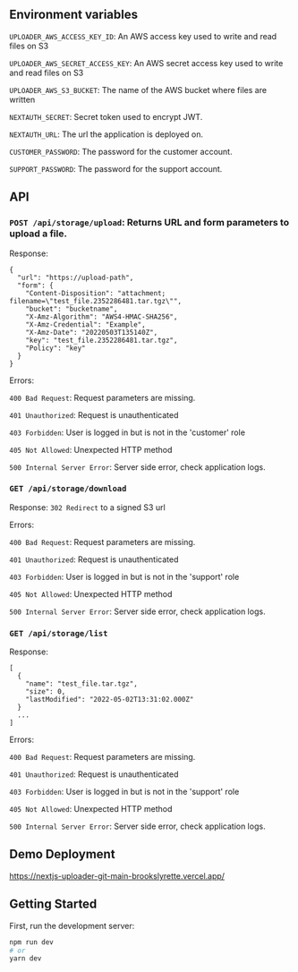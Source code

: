 ## Environment variables

`UPLOADER_AWS_ACCESS_KEY_ID`: An AWS access key used to write and read files on S3

`UPLOADER_AWS_SECRET_ACCESS_KEY`: An AWS secret access key used to write and read files on S3

`UPLOADER_AWS_S3_BUCKET`: The name of the AWS bucket where files are written

`NEXTAUTH_SECRET`: Secret token used to encrypt JWT.

`NEXTAUTH_URL`: The url the application is deployed on.

`CUSTOMER_PASSWORD`: The password for the customer account.

`SUPPORT_PASSWORD`: The password for the support account.


## API

### `POST /api/storage/upload`: Returns URL and form parameters to upload a file.

Response:

```
{
  "url": "https://upload-path",
  "form": {
    "Content-Disposition": "attachment; filename=\"test_file.2352286481.tar.tgz\"",
    "bucket": "bucketname",
    "X-Amz-Algorithm": "AWS4-HMAC-SHA256",
    "X-Amz-Credential": "Example",
    "X-Amz-Date": "20220503T135140Z",
    "key": "test_file.2352286481.tar.tgz",
    "Policy": "key"
  }
}
```

Errors:

`400 Bad Request`: Request parameters are missing.

`401 Unauthorized`: Request is unauthenticated

`403 Forbidden`: User is logged in but is not in the 'customer' role

`405 Not Allowed`: Unexpected HTTP method

`500 Internal Server Error`: Server side error, check application logs.


### `GET /api/storage/download`

Response: `302 Redirect` to a signed S3 url

Errors:

`400 Bad Request`: Request parameters are missing.

`401 Unauthorized`: Request is unauthenticated

`403 Forbidden`: User is logged in but is not in the 'support' role

`405 Not Allowed`: Unexpected HTTP method

`500 Internal Server Error`: Server side error, check application logs.



### `GET /api/storage/list`

Response:

```
[
  {
    "name": "test_file.tar.tgz",
    "size": 0,
    "lastModified": "2022-05-02T13:31:02.000Z"
  }
  ...
]
```

Errors:

`400 Bad Request`: Request parameters are missing.

`401 Unauthorized`: Request is unauthenticated

`403 Forbidden`: User is logged in but is not in the 'support' role

`405 Not Allowed`: Unexpected HTTP method

`500 Internal Server Error`: Server side error, check application logs.

## Demo Deployment

https://nextjs-uploader-git-main-brookslyrette.vercel.app/

## Getting Started

First, run the development server:

```bash
npm run dev
# or
yarn dev
```
